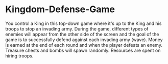 # Kingdom-Defense-Game
You control a King in this top-down game where it's up to the King and his troops to stop an invading army. During the game, different types of enemies will appear from the other side of the screen and the goal of the game is to successfully defend against each invading army (wave). Money is earned at the end of each round and when the player defeats an enemy. Treasure chests and bombs will spawn randomly. Resources are spent on hiring troops.
